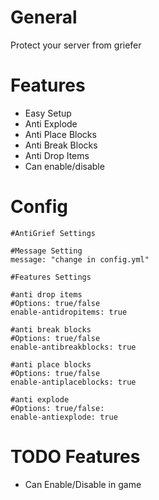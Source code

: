 # General
Protect your server from griefer

# Features
- Easy Setup
- Anti Explode
- Anti Place Blocks
- Anti Break Blocks
- Anti Drop Items
- Can enable/disable 

# Config
```
#AntiGrief Settings

#Message Setting
message: "change in config.yml"

#Features Settings

#anti drop items
#Options: true/false
enable-antidropitems: true

#anti break blocks
#Options: true/false
enable-antibreakblocks: true

#anti place blocks
#Options: true/false
enable-antiplaceblocks: true

#anti explode
#Options: true/false:
enable-antiexplode: true
```
# TODO Features
- Can Enable/Disable in game

